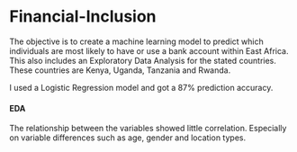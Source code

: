 # Financial-Inclusion
The objective is to create a machine learning model to predict which individuals are most likely to have or use a bank account within East Africa. This also includes an Exploratory Data Analysis for the stated countries. These countries are Kenya, Uganda, Tanzania and Rwanda.

I used a Logistic Regression model and got a 87% prediction accuracy.

#### EDA
The relationship between the variables showed little correlation. Especially on variable differences such as  age, gender and location types.